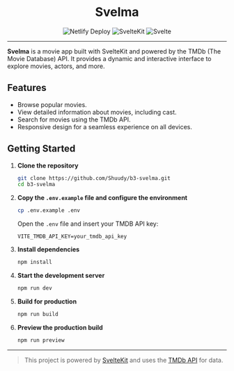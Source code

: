 <div id="toc">
    <ul align="center" style="list-style: none">
        <summary>
        <h1>Svelma</h1>
        </summary>
    </ul>
</div>

<div align="center">
  <p>
    <img src="https://img.shields.io/netlify/136cd7e3-2267-42ea-91c9-8c564580c8d1?label=Netlify%20Deploy&logo=netlify&color=00C7B7" alt="Netlify Deploy">
    <img src="https://img.shields.io/badge/SvelteKit-v2.21.1-ff3e00" alt="SvelteKit">
    <img src="https://img.shields.io/badge/Svelte-v5.26.2-ff3e00" alt="Svelte">
  </p>
</div>

---

**Svelma** is a movie app built with SvelteKit and powered by the TMDb (The Movie Database) API. It provides a dynamic and interactive interface to explore movies, actors, and more.

## Features

- Browse popular movies.
- View detailed information about movies, including cast.
- Search for movies using the TMDb API.
- Responsive design for a seamless experience on all devices.

## Getting Started

1. **Clone the repository**

   ```bash
   git clone https://github.com/Shuudy/b3-svelma.git
   cd b3-svelma
   ```

2. **Copy the `.env.example` file and configure the environment**

   ```bash
   cp .env.example .env
   ```

   Open the `.env` file and insert your TMDB API key:

   ```
   VITE_TMDB_API_KEY=your_tmdb_api_key
   ```

3. **Install dependencies**

   ```bash
   npm install
   ```

4. **Start the development server**

   ```bash
   npm run dev
   ```

5. **Build for production**

   ```bash
   npm run build
   ```

6. **Preview the production build**
   ```bash
   npm run preview
   ```

---

> This project is powered by [SvelteKit](https://svelte.dev/docs/kit/introduction) and uses the [TMDb API](https://developer.themoviedb.org/docs/getting-started) for data.
